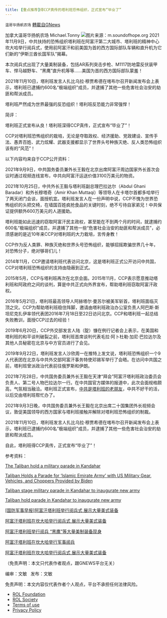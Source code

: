 ```yaml
---
title: [重点推荐]得CCP真传的塔利班恐怖组织，正式宣布“毕业了”
---
```

`温哥华扬帆农场` [轉載自GNews](https://gnews.org/zh-hans/1656773/)

加拿大温哥华扬帆农场  Michael.Tonny
![](https://assets.gnews.org/wp-content/uploads/2021/11/668a8c2d-d99a-4a65-a839-22d2779ed7aa-w650-r1-s-800x533-1.jpg)图片来源：m.soundofhope.org
2021年11月9日，中共扶持的恐怖组织塔利班在阿富汗第二大城市、塔利班的精神中心坎大哈举行阅兵式，使用前阿富汗和前美国为首的西方国际部队车辆和直升机为它们新的“伊斯兰酋长国军队”揭幕。

本次阅兵式出现了大量美制装备，包括AR系列突击步枪、M1117防地雷反伏装甲车、悍马越野车、“黑鹰”直升机等等……美国为首的西方国际部队蒙羞！

2021年11月10日，塔利班发言人扎比乌拉·穆贾希德在喀布尔召开新闻发布会上表示，塔利班已逮捕约600名“极端组织”成员，并逮捕了其他一些危害社会治安的劫匪和帮派成员。

塔利班严然成为世界最强的反恐组织！塔利班反恐能力非常强悍！

简评：

塔利班正式宣布从良！塔利班深得CCP真传，正式宣布“毕业了”！

CCP对塔利班恐怖组织的栽培，无论是夺取政权、经济援助、党政建设、宣传手法、愚弄百姓、武力炫耀、武器支援都显示了世界头号种族灭绝、反人类恐怖组织该有的“风范”！

以下内容均来自于CCP公开资料：

2021年9月9日，中共国务委员兼外长王毅在北京出席阿富汗周边国家外长首次会议时通过视频连线宣布，中共向阿富汗运送价值3100万美元的物资。

2021年10月25日，中共外长王毅与塔利班副总理巴拉达尔（Abdul Ghani Baradar）和外长穆塔奇（Amir Khan Muttaqi）等领导人在卡塔尔首都多哈举行了两天闭门会谈，面授机宜。塔利班发言人在一份声明中说，CCP不愧为世界恐怖组织的头把交椅，在墙国百姓疯抢食品的关键时刻，绝不亏待自家弟兄！中共保证提供额外600万美元的人道援助。

塔利班能如此迅速的窃取阿富汗民主政权，甚至能在不到两个月的时间，就逮捕约600名“极端组织”成员，并逮捕了其他一些“危害社会治安的劫匪和帮派成员”，必须感谢的是近10年来CCP对塔利班的大力栽培，言传身教！

CCP作为反人类罪、种族灭绝和世界头号恐怖组织，能够招摇欺骗世界几十年，对恐怖分子，绝对够哥们儿！

2014年11月，CCP邀请塔利班代表访问北京，这是塔利班正式公开访问中共国，CCP对塔利班恐怖组织的支持由隐蔽到正式。

2015年5月，CCP与塔利班再次在北京会面。2015年11月，CCP表示愿意推动塔利班和阿政府之间的谈判，算是中共正式向外界宣布，帮助塔利班窃取阿富汗政权。

2016年5月21日，塔利班最高领导人阿赫塔尔·曼苏尔被美军斩首，塔利班面临灭顶之灾。CCP为帮助塔利班稳住阵脚，邀请由塔利班政治办公室负责人阿巴斯·斯坦尼克扎伊率领代表团2016年7月18日至22日访问北京。CCP和塔利班一起总结失败教训，面授CCP过去的经验！

2019年6月20日，CCP外交部发言人陆（腚）慷在例行记者会上表示，在美国和塔利班的和平谈判破裂之前，塔利班首席谈判代表毛拉·阿卜杜勒·加尼·巴拉达尔及其他人员秘密在北京与中方官员进行了会见。

2019年9月22日，塔利班发言人沙欣周一在推特上发文说，塔利班恐怖组织一个9人代表团在北京与中共外交部阿富汗事务特使邓锡军举行了会晤。在访问中共国之前，塔利班曾派政治代表前往俄罗斯和伊朗。

2021年7月28日，中共国务委员兼外长王毅在天津“拜会”阿富汗塔利班政治委员会负责人、第二号人物巴拉达尔一行。在中共国官方媒体的报道中，此次会面规格颇高，气氛相当融洽。塔利班正式宣布，[中共是塔利班的老朋友](https://www.bbc.com/zhongwen/trad/world-58052388)，中共不好干的活，以后交由塔利班帮忙办了。

2021年9月3日晚，中共国务委员兼外长王毅在北京出席二十国集团外长视频会议，敦促美国领导的西方国家与塔利班接触并解除对塔利班恐怖组织的制裁。

2021年11月10日，塔利班发言人扎比乌拉·穆贾希德在喀布尔召开新闻发布会上表示，塔利班已逮捕约600名“极端组织”成员，并逮捕了其他一些危害社会治安的劫匪和帮派成员。

自此，塔利班得CCP真传，正式宣布“毕业了”！

参考资料：

[The Taliban hold a military parade in Kandahar](https://twitter.com/AFP/status/1458046713265070081?ref_src=twsrc%5Etfw%7Ctwcamp%5Etweetembed%7Ctwterm%5E1458046713265070081%7Ctwgr%5E%7Ctwcon%5Es1_&amp;ref_url=https%3A%2F%2Fwww.thegatewaypundit.com%2F2021%2F11%2Ftaliban-holds-parade-islamic-emirate-army-us-military-gear-vehicles-choppers-provided-biden%2F)

[Taliban Holds a Parade for ‘Islamic Emirate Army’ with US Military Gear, Vehicles, and Choppers Provided by Biden](https://www.thegatewaypundit.com/2021/11/taliban-holds-parade-islamic-emirate-army-us-military-gear-vehicles-choppers-provided-biden/)

[Taliban stage military parade in Kandahar to inaugurate new army](https://www.euronews.com/2021/11/08/taliban-stage-military-parade-in-kandahar-to-inaugurate-new-army)

[Taliban hold parade in Kandahar to inaugurate new army](https://sg.news.yahoo.com/taliban-hold-parade-kandahar-inaugurate-042907737.html)

[\[国防军事早报\]阿富汗塔利班举行阅兵式 展示大量美式装备](https://tv.cctv.com/2021/11/11/VIDE20wk5jMR8XzzNSFhmeRK211111.shtml)

[阿富汗塔利班在坎大哈举行阅兵式 展示大量美式装备](https://www.sohu.com/a/500272816_115239)

[阿富汗塔利班举行阅兵 “黑鹰”等大量美制装备现身](http://news.enorth.com.cn/system/2021/11/10/052028709.shtml)

[阿富汗塔利班在坎大哈举行军事阅兵](https://news.163.com/photoview/00AO0001/2312511.html#p=GOCJE30V00AO0001NOS)

[阿富汗塔利班在坎大哈举行阅兵式 展示大量美式装备](http://greads.net/post/1739231.html)

（免责声明：本文只代表作者观点，跟GNEWS平台无关）

编审：文敏   发布：文敏

 

免责声明：本文内容仅代表作者个人观点，平台不承担任何法律风险。

- [ROL Foundation](https://rolfoundation.org/)
- [ROL Society](https://rolsociety.org/)
- [Terms of use](https://gnews.org/terms-of-use-3/)
- [Privacy Policy](https://gnews.org/privacy-policy/)
